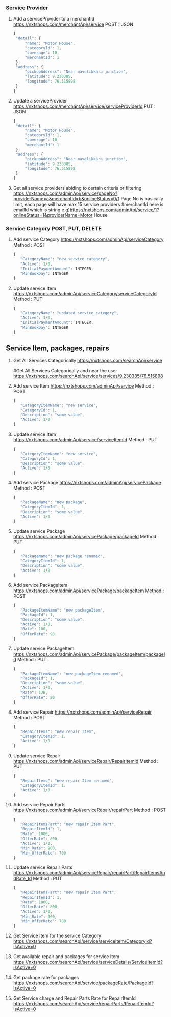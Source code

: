 ### Service Provider

1. Add a serviceProvider to a merchantId
   https://nxtshops.com/merchantApi/service
   POST : JSON
   ```javascript
   {
   	"detail": {
   		"name": "Motor House",
   		"categoryId": 1,
   		"coverage": 10,
   		"merchantId": 1
   	},
   	"address": {
   		"pickupAddress": "Near mavelikkara junction",
   		"latitude": 9.230385,
   		"longitude": 76.515898
   	}
   }
   ```
2. Update a serviceProvider
   https://nxtshops.com/merchantApi/service/serviceProviderId
   PUT : JSON

   ```javascript
   {
   	"detail": {
   		"name": "Motor House",
   		"categoryId": 1,
   		"coverage": 10,
   		"merchantId": 1
   	},
   	"address": {
   		"pickupAddress": "Near mavelikkara junction",
   		"latitude": 9.230385,
   		"longitude": 76.515898
   	}
   }
   ```

3. Get all service providers abiding to certain criteria or filtering
   https://nxtshops.com/adminApi/service/pageNo?providerName=a&merchantId=b&onlineStatus=0/1
   Page No is basically limit, each page will have max 15 service providers
   #merchantId here is emailId which is string
   e.g)https://nxtshops.com/adminApi/service/1?onlineStatus=1&providerName=Motor House

### Service Category POST, PUT, DELETE

1. Add service Category
   https://nxtshops.com/adminApi/serviceCategory
   Method : POST

   ```javascript
   {
      "CategoryName": "new service category",
      "Active": 1/0,
      "InitialPaymentAmount": INTEGER,
      "MinBookDay": INTEGER
   }
   ```

2. Update service Item
   https://nxtshops.com/adminApi/serviceCategory/serviceCategoryId
   Method : PUT

   ```javascript
   {
      "CategoryName": "updated service category",
      "Active": 1/0,
      "InitialPaymentAmount": INTEGER,
      "MinBookDay": INTEGER
   }
   ```

## Service Item, packages, repairs

1. Get All Services Categorically
   https://nxtshops.com/searchApi/service

   #Get All Services Categorically and near the user
   https://nxtshops.com/searchApi/service/services/9.230385/76.515898

2. Add service Item
   https://nxtshops.com/adminApi/service
   Method : POST

   ```javascript
   {
      "CategoryItemName": "new service",
      "CategoryId": 1,
      "Description": "some value",
      "Active": 1/0
   }
   ```

3. Update service Item
   https://nxtshops.com/adminApi/service/serviceItemId
   Method : PUT

   ```javascript
   {
      "CategoryItemName": "new service",
      "CategoryId": 1,
      "Description": "some value",
      "Active": 1/0
   }
   ```

4. Add service Package
   https://nxtshops.com/adminApi/servicePackage
   Method : POST

   ```javascript
   {
      "PackageName": "new package",
      "CategoryItemId": 1,
      "Description": "some value",
      "Active": 1/0
   }
   ```

5. Update service Package
   https://nxtshops.com/adminApi/servicePackage/packageId
   Method : PUT

   ```javascript
   {
      "PackageName": "new package renamed",
      "CategoryItemId": 1,
      "Description": "some value",
      "Active": 1/0
   }
   ```

6. Add service PackageItem
   https://nxtshops.com/adminApi/servicePackage/packageItem
   Method : POST

   ```javascript
   {
      "PackageItemName": "new packageItem",
      "PackageId": 1,
      "Description": "some value",
      "Active": 1/0,
      "Rate": 100,
      "OfferRate": 90
   }
   ```

7. Update service PackageItem
   https://nxtshops.com/adminApi/servicePackage/packageItem/packageId
   Method : PUT

   ```javascript
   {
      "PackageItemName": "new packageItem renamed",
      "PackageId": 1,
      "Description": "some value",
      "Active": 1/0,
      "Rate": 120,
      "OfferRate": 80
   }
   ```

8. Add service Repair
   https://nxtshops.com/adminApi/serviceRepair
   Method : POST

   ```javascript
   {
      "RepairItems": "new repair Item",
      "CategoryItemId": 1,
      "Active": 1/0
   }
   ```

9. Update service Repair
   https://nxtshops.com/adminApi/serviceRepair/RepairItemId
   Method : PUT

   ```javascript
   {
      "RepairItems": "new repair Item renamed",
      "CategoryItemId": 1,
      "Active": 1/0
   }
   ```

10. Add service Repair Parts
    https://nxtshops.com/adminApi/serviceRepair/repairPart
    Method : POST

    ```javascript
    {
       "RepairItemsPart": "new repair Item Part",
       "RepairItemId": 1,
       "Rate": 1000,
       "OfferRate": 800,
       "Active": 1/0,
       "Min_Rate": 900,
       "Min_OfferRate": 700
    }
    ```

11. Update service Repair Parts
    https://nxtshops.com/adminApi/serviceRepair/repairPart/RepairItemsAndRate_Id
    Method : PUT

    ```javascript
    {
       "RepairItemsPart": "new repair Item Part",
       "RepairItemId": 1,
       "Rate": 1000,
       "OfferRate": 800,
       "Active": 1/0,
       "Min_Rate": 900,
       "Min_OfferRate": 700
    }
    ```

12. Get Service Item for the service Category
    https://nxtshops.com/searchApi/service/serviceItem/CategoryId?isActive=0

13. Get available repair and packages for service Item
    https://nxtshops.com/searchApi/service/serviceDetails/ServiceItemId?isActive=0

14. Get package rate for packages
    https://nxtshops.com/searchApi/service/packageRate/PackageId?isActive=0

15. Get Service charge and Repair Parts Rate for RepairItemId
    https://nxtshops.com/searchApi/service/repairParts/RepairItemId?isActive=0
